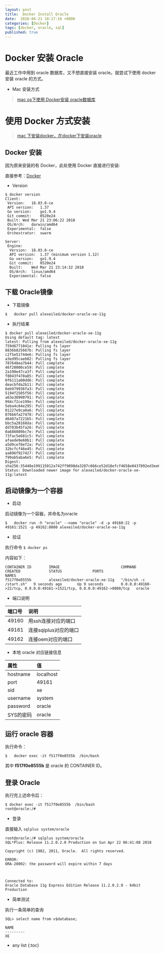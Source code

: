 ```yaml
---
layout: post
title:  Docker Install Oracle
date:  2018-04-21 10:17:16 +0800
categories: [Docker]
tags: [docker, oracle, sql]
published: true
---
```


# Docker 安装 Oracle

最近工作中用到 oracle 数据库，又不想直接安装 oracle。就尝试下使用 docker 安装 oracle 的方式。

- Mac 安装方式

> [mac os下使用 Docker安装 oracle数据库](https://www.jianshu.com/p/14000d16915c)

# 使用 Docker 方式安装
 
> [mac 下安装docker，在docker下安装oracle](https://blog.csdn.net/wangxinxinsj/article/details/77193491)

## Docker 安装

因为原来安装的有 Docker，此处使用 Docker 直接进行安装:

直接参考：[Docker](https://houbb.github.io/2016/10/15/docker)


- Version

```
$ docker version
Client:
 Version:	18.03.0-ce
 API version:	1.37
 Go version:	go1.9.4
 Git commit:	0520e24
 Built:	Wed Mar 21 23:06:22 2018
 OS/Arch:	darwin/amd64
 Experimental:	false
 Orchestrator:	swarm

Server:
 Engine:
  Version:	18.03.0-ce
  API version:	1.37 (minimum version 1.12)
  Go version:	go1.9.4
  Git commit:	0520e24
  Built:	Wed Mar 21 23:14:32 2018
  OS/Arch:	linux/amd64
  Experimental:	false
```

## 下载 Oracle镜像 

- 下载镜像

```
$   docker pull alexeiled/docker-oracle-xe-11g
```

- 执行结果

```
$ docker pull alexeiled/docker-oracle-xe-11g
Using default tag: latest
latest: Pulling from alexeiled/docker-oracle-xe-11g
759d6771041e: Pulling fs layer 
8836b825667b: Pulling fs layer 
c2f5e51744e6: Pulling fs layer 
a3ed95caeb02: Pulling fs layer 
787648ea7b44: Pull complete 
46f20000ce59: Pull complete 
2a190e47ca3f: Pull complete 
f8043f470a85: Pull complete 
0f6111a00dd6: Pull complete 
deacbfda2b11: Pull complete 
6eb979936fa3: Pull complete 
5194f2505f56: Pull complete 
a63e30990791: Pull complete 
994cf2ce199e: Pull complete 
5eba4c64e295: Pull complete 
01227e9ca0a6: Pull complete 
076b6fa27478: Pull complete 
d6407a7221b5: Pull complete 
bbc5a28168da: Pull complete 
dd783b45fa26: Pull complete 
0a686089bc7e: Pull complete 
73fac5e681c5: Pull complete 
afaede9e60b1: Pull complete 
a5d9cef8ef2a: Pull complete 
32bcfcf46e45: Pull complete 
aa896f927427: Pull complete 
f99ab5aba6e5: Pull complete 
Digest: sha256:35448e199115012a742ff9098da3287c666ce52d18efcf4658e0437892ed3ee6
Status: Downloaded newer image for alexeiled/docker-oracle-xe-11g:latest
```

 
## 启动镜像为一个容器

- 启动

启动镜像为一个容器，并命名为oracle

```
$   docker run -h "oracle" --name "oracle" -d -p 49160:22 -p 49161:1521 -p 49162:8080 alexeiled/docker-oracle-xe-11g
```

- 验证

执行命令 `$ docker ps`

内容如下：

```
CONTAINER ID        IMAGE                            COMMAND                  CREATED             STATUS              PORTS                                                                     NAMES
f517f0e8555b        alexeiled/docker-oracle-xe-11g   "/bin/sh -c /start.sh"   9 seconds ago       Up 9 seconds        0.0.0.0:49160->22/tcp, 0.0.0.0:49161->1521/tcp, 0.0.0.0:49162->8080/tcp   oracle
```

- 端口说明

| 端口号 | 说明 |
|:---|:---|
| 49160 | 用ssh连接对应的端口 | 
| 49161 | 连接sqlplus对应的端口 | 
| 49162 | 连接oem对应的端口 | 


- 本地 oracle 对应链接信息

| 属性 | 值 |
|:---|:---|
| hostname | localhost | 
| port | 49161 | 
| sid | xe | 
| username | system | 
| password | oracle | 
| SYS的密码 | oracle | 


## 运行 oracle 容器

执行命令：

```
$   docker exec -it f517f0e8555b  /bin/bash
```

其中 **f517f0e8555b** 是 oracle 的 CONTAINER ID。

## 登录 Oracle 

执行完上述命令后：

```
$ docker exec -it f517f0e8555b  /bin/bash
root@oracle:/# 

```

- 登录

直接输入 `sqlplus system/oracle`

```
root@oracle:/# sqlplus system/oracle
SQL*Plus: Release 11.2.0.2.0 Production on Sun Apr 22 06:41:08 2018

Copyright (c) 1982, 2011, Oracle.  All rights reserved.

ERROR:
ORA-28002: the password will expire within 7 days



Connected to:
Oracle Database 11g Express Edition Release 11.2.0.2.0 - 64bit Production
```

- 简单测试

执行一条简单的查询

```
SQL> select name from v$database;

NAME
---------
XE
```


* any list
{:toc}









 





